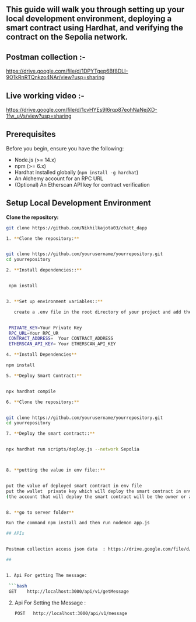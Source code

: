 

## This guide will walk you through setting up your local development environment, deploying a smart contract using Hardhat, and verifying the contract on the Sepolia network.


## Postman collection :-
https://drive.google.com/file/d/1DPYTgep6Bf8DLI-9O1kRnRTQnkzo4NAr/view?usp=sharing

## Live working video :- 
https://drive.google.com/file/d/1cvHYEs9I6rqp87eohNaNejXD-1fw_uVs/view?usp=sharing

## Prerequisites

Before you begin, ensure you have the following:

- Node.js (>= 14.x)
- npm (>= 6.x)
- Hardhat installed globally (`npm install -g hardhat`)
- An Alchemy account for an RPC URL
- (Optional) An Etherscan API key for contract verification

## Setup Local Development Environment

  **Clone the repository:**

  ```bash
  git clone https://github.com/Nikhilkajota03/chatt_dapp

 1. **Clone the repository:**


  git clone https://github.com/yourusername/yourrepository.git
  cd yourrepository

  2. **Install dependencies::**

 
   npm install


  3. **Set up environment variables::**

     create a .env file in the root directory of your project and add the following variables:

 
   PRIVATE_KEY=Your Private Key 
   RPC_URL=Your RPC_UR
   CONTRACT_ADDRESS=  Your CONTRACT_ADDRESS
   ETHERSCAN_API_KEY= Your ETHERSCAN_API_KEY

 4. **Install Dependencies**

  npm install

 5. **Deploy Smart Contract:**


  npx hardhat compile

6. **Clone the repository:**


  git clone https://github.com/yourusername/yourrepository.git
  cd yourrepository

7. **Deploy the smart contract::**

 
  npx hardhat run scripts/deploy.js --network Sepolia



8. **putting the value in env file::**

 
  put the value of deployed smart contract in env file
  put the wallet  private key which will deploy the smart contract in env file 
  (the account that will deploy the smart contract will be the owner or admin  of the contract)


8. **go to server folder**

  Run the command npm install and then run nodemon app.js

## APIs


Postman collection access json data  : https://drive.google.com/file/d/1DPYTgep6Bf8DLI-9O1kRnRTQnkzo4NAr/view?usp=sharing

##


1. Api For getting The message:

   ```bash
   GET    http://localhost:3000/api/v1/getMessage
   ```

2. Api For Setting the Message :

   ```bash
   POST   http://localhost:3000/api/v1/message
   ```





 

  







  
